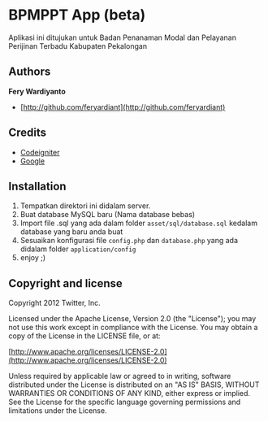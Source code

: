 # BPMPPT App (beta)


Aplikasi ini ditujukan untuk Badan Penanaman Modal dan Pelayanan Perijinan Terbadu Kabupaten Pekalongan

## Authors

**Fery Wardiyanto**

+ [http://github.com/feryardiant](http://github.com/feryardiant)

## Credits

+ [Codeigniter](http://ellislab.com/codeigniter)
+ [Google](https://google.com/)

## Installation

1. Tempatkan direktori ini didalam server.
1. Buat database MySQL baru (Nama database bebas)
1. Import file .sql yang ada dalam folder `asset/sql/database.sql` kedalam database yang baru anda buat
1. Sesuaikan konfigurasi file `config.php` dan `database.php` yang ada didalam folder `application/config`
1. enjoy ;)

## Copyright and license

Copyright 2012 Twitter, Inc.

Licensed under the Apache License, Version 2.0 (the "License");
you may not use this work except in compliance with the License.
You may obtain a copy of the License in the LICENSE file, or at:

  [http://www.apache.org/licenses/LICENSE-2.0](http://www.apache.org/licenses/LICENSE-2.0)

Unless required by applicable law or agreed to in writing, software
distributed under the License is distributed on an "AS IS" BASIS,
WITHOUT WARRANTIES OR CONDITIONS OF ANY KIND, either express or implied.
See the License for the specific language governing permissions and
limitations under the License.
